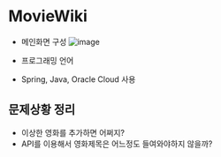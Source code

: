 # MovieWiki
- 메인화면 구성
![image](https://user-images.githubusercontent.com/27558778/168597217-89da7ee8-bb89-4545-8498-4754eb42b971.png)

- 프로그래밍 언어
- Spring, Java, Oracle Cloud 사용
## 문제상황 정리
- 이상한 영화를 추가하면 어쩌지?
- API를 이용해서 영화제목은 어느정도 들여와야하지 않을까?
